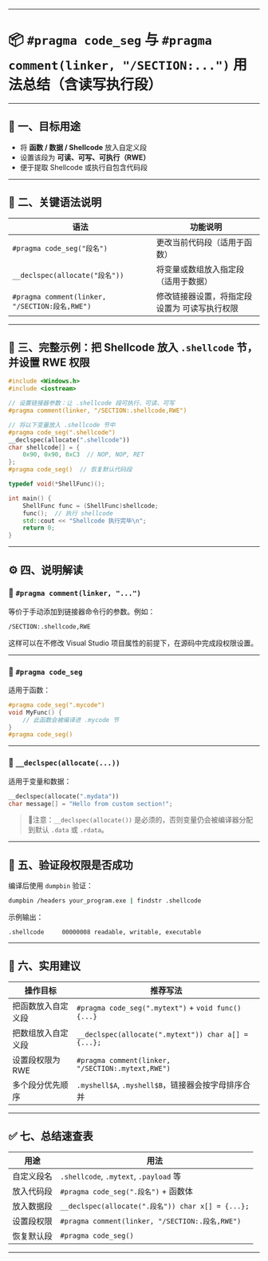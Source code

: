 
---

# 📦 `#pragma code_seg` 与 `#pragma comment(linker, "/SECTION:...")` 用法总结（含读写执行段）

---

## 📌 一、目标用途

- 将 **函数 / 数据 / Shellcode** 放入自定义段
- 设置该段为 **可读、可写、可执行（RWE）**
- 便于提取 Shellcode 或执行自包含代码段

---

## 🧱 二、关键语法说明

| 语法                                                | 功能说明                                           |
|-----------------------------------------------------|----------------------------------------------------|
| `#pragma code_seg("段名")`                          | 更改当前代码段（适用于函数）                      |
| `__declspec(allocate("段名"))`                      | 将变量或数组放入指定段（适用于数据）              |
| `#pragma comment(linker, "/SECTION:段名,RWE")`      | 修改链接器设置，将指定段设置为 可读写执行权限     |

---

## 🧪 三、完整示例：把 Shellcode 放入 `.shellcode` 节，并设置 RWE 权限

```cpp
#include <Windows.h>
#include <iostream>

// 设置链接器参数：让 .shellcode 段可执行、可读、可写
#pragma comment(linker, "/SECTION:.shellcode,RWE")

// 将以下变量放入 .shellcode 节中
#pragma code_seg(".shellcode")
__declspec(allocate(".shellcode"))
char shellcode[] = {
    0x90, 0x90, 0xC3  // NOP, NOP, RET
};
#pragma code_seg()  // 恢复默认代码段

typedef void(*ShellFunc)();

int main() {
    ShellFunc func = (ShellFunc)shellcode;
    func();  // 执行 shellcode
    std::cout << "Shellcode 执行完毕\n";
    return 0;
}
```

---

## ⚙️ 四、说明解读

### 📌 `#pragma comment(linker, "...")`

等价于手动添加到链接器命令行的参数。例如：

```bash
/SECTION:.shellcode,RWE
```

这样可以在不修改 Visual Studio 项目属性的前提下，在源码中完成段权限设置。

---

### 📌 `#pragma code_seg`

适用于函数：

```cpp
#pragma code_seg(".mycode")
void MyFunc() {
    // 此函数会被编译进 .mycode 节
}
#pragma code_seg()
```

---

### 📌 `__declspec(allocate(...))`

适用于变量和数据：

```cpp
__declspec(allocate(".mydata"))
char message[] = "Hello from custom section!";
```

> 📌注意：`__declspec(allocate())` 是必须的，否则变量仍会被编译器分配到默认 `.data` 或 `.rdata`。

---

## 🧷 五、验证段权限是否成功

编译后使用 `dumpbin` 验证：

```bash
dumpbin /headers your_program.exe | findstr .shellcode
```

示例输出：

```
.she­llcode     00000008 readable, writable, executable
```

---

## 📌 六、实用建议

| 操作目标                     | 推荐写法                                                              |
|------------------------------|------------------------------------------------------------------------|
| 把函数放入自定义段           | `#pragma code_seg(".mytext")` + `void func() {...}`                   |
| 把数组放入自定义段           | `__declspec(allocate(".mytext")) char a[] = {...};`                   |
| 设置段权限为RWE              | `#pragma comment(linker, "/SECTION:.mytext,RWE")`                     |
| 多个段分优先顺序             | `.myshell$A`, `.myshell$B`，链接器会按字母排序合并                   |

---

## ✅ 七、总结速查表

| 用途             | 用法                                                              |
|------------------|-------------------------------------------------------------------|
| 自定义段名       | `.shellcode`, `.mytext`, `.payload` 等                            |
| 放入代码段       | `#pragma code_seg(".段名")` + 函数体                               |
| 放入数据段       | `__declspec(allocate(".段名")) char x[] = {...};`                 |
| 设置段权限       | `#pragma comment(linker, "/SECTION:.段名,RWE")`                   |
| 恢复默认段       | `#pragma code_seg()`                                              |

---


